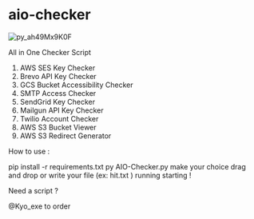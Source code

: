 # aio-checker

![py_ah49Mx9K0F](https://github.com/user-attachments/assets/3ba78cfe-ebd1-404b-afda-7ac464793c66)

All in One Checker Script

1. AWS SES Key Checker
2. Brevo API Key Checker
3. GCS Bucket Accessibility Checker
4. SMTP Access Checker
5. SendGrid Key Checker
6. Mailgun API Key Checker
7. Twilio Account Checker
8. AWS S3 Bucket Viewer
9. AWS S3 Redirect Generator

How to use :

pip install -r requirements.txt
py AIO-Checker.py
make your choice
drag and drop or write your file (ex: hit.txt )
running starting !

Need a script ? 

@Kyo_exe to order
